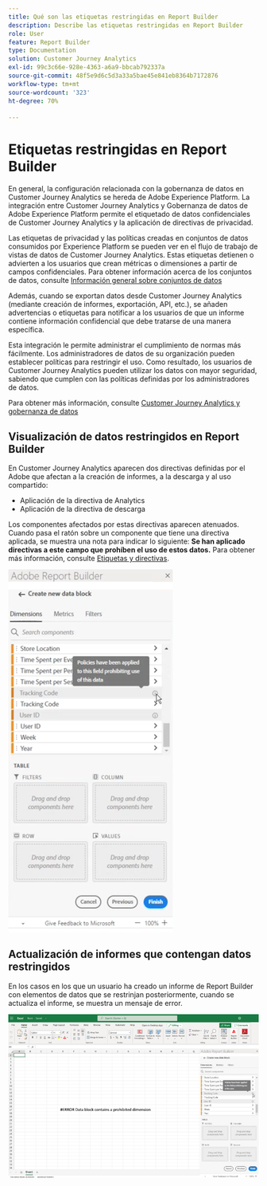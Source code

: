 ```yaml
---
title: Qué son las etiquetas restringidas en Report Builder
description: Describe las etiquetas restringidas en Report Builder
role: User
feature: Report Builder
type: Documentation
solution: Customer Journey Analytics
exl-id: 99c3c66e-928e-4363-a6a9-bbcab792337a
source-git-commit: 48f5e9d6c5d3a33a5bae45e841eb8364b7172876
workflow-type: tm+mt
source-wordcount: '323'
ht-degree: 70%

---
```


# Etiquetas restringidas en Report Builder

En general, la configuración relacionada con la gobernanza de datos en Customer Journey Analytics se hereda de Adobe Experience Platform. La integración entre Customer Journey Analytics y Gobernanza de datos de Adobe Experience Platform permite el etiquetado de datos confidenciales de Customer Journey Analytics y la aplicación de directivas de privacidad.

Las etiquetas de privacidad y las políticas creadas en conjuntos de datos consumidos por Experience Platform se pueden ver en el flujo de trabajo de vistas de datos de Customer Journey Analytics. Estas etiquetas detienen o advierten a los usuarios que crean métricas o dimensiones a partir de campos confidenciales. Para obtener información acerca de los conjuntos de datos, consulte [Información general sobre conjuntos de datos](https://experienceleague.adobe.com/docs/experience-platform/catalog/datasets/overview.html?lang=es)

Además, cuando se exportan datos desde Customer Journey Analytics (mediante creación de informes, exportación, API, etc.), se añaden advertencias o etiquetas para notificar a los usuarios de que un informe contiene información confidencial que debe tratarse de una manera específica.

Esta integración le permite administrar el cumplimiento de normas más fácilmente. Los administradores de datos de su organización pueden establecer políticas para restringir el uso. Como resultado, los usuarios de Customer Journey Analytics pueden utilizar los datos con mayor seguridad, sabiendo que cumplen con las políticas definidas por los administradores de datos.

Para obtener más información, consulte [Customer Journey Analytics y gobernanza de datos](https://experienceleague.adobe.com/docs/analytics-platform/using/cja-privacy/privacy-overview.html?lang=es)

## Visualización de datos restringidos en Report Builder

En Customer Journey Analytics aparecen dos directivas definidas por el Adobe que afectan a la creación de informes, a la descarga y al uso compartido:

* Aplicación de la directiva de Analytics
* Aplicación de la directiva de descarga

Los componentes afectados por estas directivas aparecen atenuados. Cuando pasa el ratón sobre un componente que tiene una directiva aplicada, se muestra una nota para indicar lo siguiente: **Se han aplicado directivas a este campo que prohíben el uso de estos datos.** Para obtener más información, consulte [Etiquetas y directivas](https://experienceleague.adobe.com/docs/analytics-platform/using/cja-dataviews/data-governance.html?lang=es).

![La nota de directiva que indica el uso prohibido de los datos.](assets/rb-restricted-label.png)

## Actualización de informes que contengan datos restringidos

En los casos en los que un usuario ha creado un informe de Report Builder con elementos de datos que se restrinjan posteriormente, cuando se actualiza el informe, se muestra un mensaje de error.

![El mensaje de error que se muestra después de restringir los elementos de datos.](assets/error-restricted-data.png)

